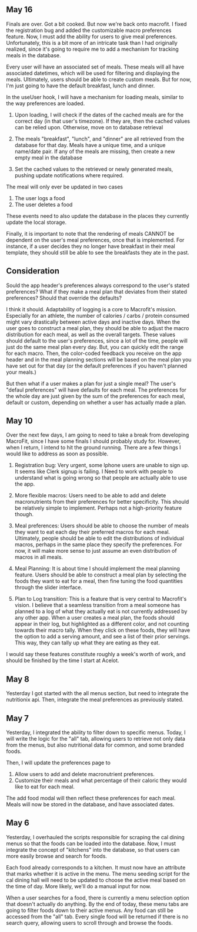 May 16
------

Finals are over. Got a bit cooked. But now we're back onto macrofit. I fixed the registration bug and added the customizable macro preferences feature. Now, I must add the ability for users to give meal preferences. Unfortunately, this is a bit more of an intricate task than I had originally realized, since it's going to require me to add a mechanism for tracking meals in the database.

Every user will have an associated set of meals. These meals will all have associated datetimes, which will be used for filtering and displaying the meals. Ultimately, users should be able to create custom meals. But for now, I'm just going to have the default breakfast, lunch and dinner.

In the useUser hook, I will have a mechanism for loading meals, similar to the way preferences are loaded. 

1. Upon loading, I will check if the dates of the cached meals are for the correct day (in that user's timezone). If they are, then the cached values can be relied upon. Otherwise, move on to database retrieval

2. The meals "breakfast", "lunch", and "dinner" are all retrieved from the database for that day. Meals have a unique time, and a unique name/date pair. If any of the meals are missing, then create a new empty meal in the database

3. Set the cached values to the retrieved or newly generated meals, pushing update notifications where required.

The meal will only ever be updated in two cases
1. The user logs a food
2. The user deletes a food

These events need to also update the database in the places they currently update the local storage.


Finally, it is important to note that the rendering of meals CANNOT be dependent on the user's meal preferences, once that is implemented. For instance, if a user decides they no longer have breakfast in their meal template, they should still be able to see the breakfasts they ate in the past.


Consideration
-------------
Sould the app header's preferences always correspond to the user's stated preferences? What if they make a meal plan that deviates from their stated preferences? Should that override the defaults?

I think it should. Adaptability of logging is a core to Macrofit's mission. Especially for an athlete, the number of calories / carbs / protein consumed might vary drastically between active days and inactive days. When the user goes to construct a meal plan, they should be able to adjust the macro distribution for each meal, as well as the overall targets. These values should default to the user's preferences, since a lot of the time, people will just do the same meal plan every day. But, you can quickly edit the range for each macro. Then, the color-coded feedback you receive on the app header and in the meal planning sections will be based on the meal plan you have set out for that day (or the default preferences if you haven't planned your meals.)


But then what if a user makes a plan for just a single meal? The user's "defaul preferences" will have defaults for each meal. The preferences for the whole day are just given by the sum of the preferences for each meal, default or custom, depending on whether a user has actually made a plan.




May 10
------

Over the next few days, I am going to need to take a break from developing MacroFit, since I have some finals I should probably study for. However, when I return, I intend to hit the ground running. There are a few things I would like to address as soon as possible.

1. Registration bug: Very urgent, some Iphone users are unable to sign up. It seems like Clerk signup is failing. I Need to work with people to understand what is going wrong so that people are actually able to use the app.

2. More flexible macros: Users need to be able to add and delete macronutrients from their preferences for better specificity. This should be relatively simple to implement. Perhaps not a high-priority feature though.

3. Meal preferences: Users should be able to choose the number of meals they want to eat each day their preferred macros for each meal. Ultimately, people should be able to edit the distributions of individual macros, perhaps in the same place they specify the preferences. For now, it will make more sense to just assume an even distribution of macros in all meals. 

4. Meal Planning: It is about time I should implement the meal planning feature. Users should be able to construct a meal plan by selecting the foods they want to eat for a meal, then fine tuning the food quantities through the slider interface.

5. Plan to Log transition: This is a feature that is very central to Macrofit's vision. I believe that a seamless transition from a meal someone has planned to a log of what they actually eat is not currently addressed by any other app. When a user creates a meal plan, the foods should appear in their log, but highlighted as a different color, and not counting towards their macro tally. When they click on these foods, they will have the option to add a serving amount, and see a list of their prior servings. This way, they can tally up what they are eating as they eat.

I would say these features constitute roughly a week's worth of work, and should be finished by the time I start at Acelot.


May 8
-----

Yesterday I got started with the all menus section, but need to integrate the nutritionix api. Then, integrate the meal preferences as previously stated.


May 7
-----

Yesterday, I integrated the ability to filter down to specific menus. Today, I will write the logic for the "all" tab, allowing users to retrieve not only data from the menus, but also nutritional data for common, and some branded foods.

Then, I will update the preferences page to 
1. Allow users to add and delete macronutrient preferences.
2. Customize their meals and what percentage of their caloric they would like to eat for each meal.

The add food modal will then reflect these preferences for each meal. Meals will now be stored in the database, and have associated dates.


May 6
-----
Yesterday, I overhauled the scripts responsible for scraping the cal dining menus so that the foods can be loaded into the database. Now, I must integrate the concept of "kitchens" into the database, so that users can more easily browse and search for foods. 

Each food already corresponds to a kitchen. It must now have an attribute that marks whether it is active in the menu. The menu seeding script for the cal dining hall will need to be updated to choose the active meal based on the time of day. More likely, we'll do a manual input for now.

When a user searches for a food, there is currently a menu selection option that doesn't actually do anything. By the end of today, these menu tabs are going to filter foods down to their active menus. Any food can still be accessed from the "all" tab. Every single food will be returned if there is no search query, allowing users to scroll through and browse the foods. 